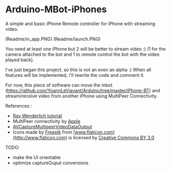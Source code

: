 # Arduino-MBot-iPhones
A simple and basic iPhone Remote controller for iPhone with streaming video.

(Readme/in_app.PNG) (Readme/launch.PNG)

You need at least one iPhone but 2 will be better to stream video :) (1 for the camera attached to the bot and 1 to remote control the bot with the video played back).

I've just began this project, so this is not an even an alpha :)
When all features will be implemented, i'll rewrite the code and comment it.

For now, this piece of software can move the mbot (https://github.com/YoannLeViavant/Arduino/tree/master/iPhone-BT) and stream/receive video from another iPhone using MultiPeer Connectivity.

References :
- [Ray Wenderlich tutorial](https://www.raywenderlich.com/73306/arduino-tutorial-integrating-bluetooth-le-and-ios)
- MultiPeer connectivity by [Apple](https://www.youtube.com/watch?v=eNWOkm3e8qo&index=3&list=PLHdI2WEfrUznFdAYGgGF3IoJdWM6OtigZ)
- [AVCaptureMultipeerVideoDataOutput](https://github.com/pj4533/AVCaptureMultipeerVideoDataOutput)
- Icons made by [Freepik](http://www.freepik.com) from [www.flaticon.com](http://www.flaticon.com) is licensed by 
[Creative Commons BY 3.0](http://creativecommons.org/licenses/by/3.0/")

TODO:
- make the UI orientable
- optimize captureOuput conversions
